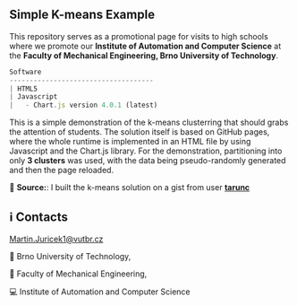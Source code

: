 ## Simple K-means Example

This repository serves as a promotional page for visits to high schools where we promote our **Institute of Automation and Computer Science** at the **Faculty of Mechanical Engineering, Brno University of Technology**.

```javascript
Software
------------------------------------
| HTML5
| Javascript
|   - Chart.js version 4.0.1 (latest)
```

This is a simple demonstration of the k-means clusterring that should grabs the attention of students. The solution itself is based on GitHub pages, where the whole runtime is implemented in an HTML file by using Javascript and the Chart.js library. For the demonstration, partitioning into only **3 clusters** was used, with the data being pseudo-randomly generated and then the page reloaded.

:bookmark_tabs: **Source:**: I built the k-means solution on a gist from user [**tarunc**](https://gist.github.com/tarunc/3141694)

## :information_source: Contacts

Martin.Juricek1@vutbr.cz

:red_circle: Brno University of Technology,

:large_blue_circle: Faculty of Mechanical Engineering,

:computer: Institute of Automation and Computer Science
